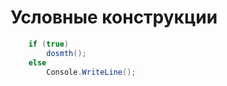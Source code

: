 # Условные конструкции

```csharp
    if (true)
        dosmth();
    else
        Console.WriteLine();
```

